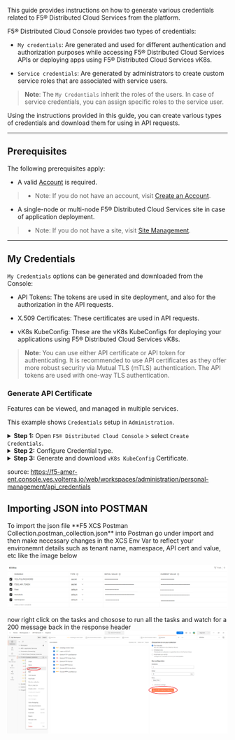 
<p>This guide provides instructions on how to generate various credentials related to F5® Distributed Cloud Services from the platform.</p>
<p>F5® Distributed Cloud Console provides two types of credentials:</p>
<ul>
<li>
<p><code>My credentials</code>: Are generated and used for different authentication and authorization purposes while accessing F5® Distributed Cloud Services APIs or deploying apps using F5® Distributed Cloud Services vK8s.</p>
</li>
<li>
<p><code>Service credentials</code>: Are generated by administrators to create custom service roles that are associated with service users.</p>
</li>
</ul>
<blockquote>
<p><strong>Note</strong>: The <code>My Credentials</code> inherit the roles of the users. In case of service credentials, you can assign specific roles to the service user.</p>
</blockquote>
<p>Using the instructions provided in this guide, you can create various types of credentials and download them for using in API requests.</p>
<hr>
<h2 id="prerequisites">Prerequisites</h2>
<p>The following prerequisites apply:</p>
<ul>
<li>A valid <a href="https://console.ves.volterra.io">Account</a> is required.</li>
</ul>
<blockquote>
<ul>
<li>Note: If you do not have an account, visit <a href="/docs/quick-start/on-board">Create an Account</a>.</li>
</ul>
</blockquote>
<ul>
<li>A single-node or multi-node F5® Distributed Cloud Services site in case of application deployment.</li>
</ul>
<blockquote>
<ul>
<li>Note: If you do not have a site, visit <a href="/docs/how-to/site-management">Site Management</a>.</li>
</ul>
</blockquote>
<hr>
<h2 id="my-credentials">My Credentials</h2>
<p><code>My Credentials</code> options can be generated and downloaded from the Console:</p>
<ul>
<li>
<p>API Tokens: The tokens are used in site deployment, and also for the authorization in the API requests.</p>
</li>
<li>
<p>X.509 Certificates: These certificates are used in API requests.</p>
</li>
<li>
<p>vK8s KubeConfig: These are the vK8s KubeConfigs for deploying your applications using F5® Distributed Cloud Services vK8s.</p>
</li>
</ul>
<blockquote>
<p><strong>Note</strong>: You can use either API certificate or API token for authenticating. It is recommended to use API certificates as they offer more robust security via Mutual TLS (mTLS) authentication. The API tokens are used with one-way TLS authentication.</p>
</blockquote>
<h3 id="generate-api-certificate">Generate API Certificate</h3>
<p>Features can be viewed, and managed in multiple services.</p>
<p>This example shows <code>Credentials</code> setup in <code>Administration</code>.</p>
<details>
<summary><b>Step 1:</b> Open <CODE>F5® Distributed Cloud Console</CODE> > select <CODE>Create Credentials</CODE>.</summary>  
<ul>
<li>Open <code>F5® Distributed Cloud Console</code> homepage, select <code>Administration</code> box.</li>
</ul>
<p><figure class="gatsby-resp-image-figure" style="">
    <span
      class="gatsby-resp-image-wrapper"
      style="position: relative; display: block; margin-left: auto; margin-right: auto; max-width: 2000px; "
    >
      <span
    class="gatsby-resp-image-background-image"
    style="padding-bottom: 53.2%; position: relative; bottom: 0; left: 0; background-image: url('data:image/webp;base64,UklGRjgAAABXRUJQVlA4ICwAAADQAgCdASoUAAsAPtFUo0uoJKMhsAgBABoJaQAAe/QAAP7xh2uypzsBWHkAAA=='); background-size: cover; display: block;"
  ></span>
  <picture>
          <source
              srcset="/docs/static/6cc23f597999ee52e128305c6621bd91/10636/NEW_HOME_PAGE_C.webp 500w,
/docs/static/6cc23f597999ee52e128305c6621bd91/e00f7/NEW_HOME_PAGE_C.webp 1000w,
/docs/static/6cc23f597999ee52e128305c6621bd91/56b60/NEW_HOME_PAGE_C.webp 2000w,
/docs/static/6cc23f597999ee52e128305c6621bd91/09625/NEW_HOME_PAGE_C.webp 3000w,
/docs/static/6cc23f597999ee52e128305c6621bd91/cddfd/NEW_HOME_PAGE_C.webp 3344w"
              sizes="(max-width: 2000px) 100vw, 2000px"
              type="image/webp"
            />
          <source
            srcset="/docs/static/6cc23f597999ee52e128305c6621bd91/b30f8/NEW_HOME_PAGE_C.png 500w,
/docs/static/6cc23f597999ee52e128305c6621bd91/332ff/NEW_HOME_PAGE_C.png 1000w,
/docs/static/6cc23f597999ee52e128305c6621bd91/99e71/NEW_HOME_PAGE_C.png 2000w,
/docs/static/6cc23f597999ee52e128305c6621bd91/22748/NEW_HOME_PAGE_C.png 3000w,
/docs/static/6cc23f597999ee52e128305c6621bd91/8c641/NEW_HOME_PAGE_C.png 3344w"
            sizes="(max-width: 2000px) 100vw, 2000px"
            type="image/png"
          />
          <img
            class="gatsby-resp-image-image"
            src="[./images/NEW_HOME_PAGE_C.png](https://raw.githubusercontent.com/marlonfrank30/f5-XCS-LB-WAAP-Policy-using-API-method/main/pictures/NEW_HOME_PAGE_C.webp)"
            alt="NEW HOME PAGE C"
            title="Figure: Homepage"
            loading="lazy"
            decoding="async"
            style="width:100%;height:100%;margin:0;vertical-align:middle;position:absolute;top:0;left:0;"
          />
        </picture>
    </span>
    <figcaption class="gatsby-resp-image-figcaption">Figure: Homepage</figcaption>
  </figure></p>
<ul>
<li>Select <code>Personal Management</code> in left column menu > select <code>Credentials</code> > <code>+ Create Credentials</code>.</li>
</ul>
<p><figure class="gatsby-resp-image-figure" style="">
    <span
      class="gatsby-resp-image-wrapper"
      style="position: relative; display: block; margin-left: auto; margin-right: auto; max-width: 2000px; "
    >
      <span
    class="gatsby-resp-image-background-image"
    style="padding-bottom: 53.2%; position: relative; bottom: 0; left: 0; background-image: url('data:image/webp;base64,UklGRjwAAABXRUJQVlA4IDAAAADQAgCdASoUAAsAPtFUo0uoJKMhsAgBABoJaQAAfj4AAP7yFO6hj89ihkQNSSVV4AA='); background-size: cover; display: block;"
  ></span>
  <picture>
          <source
              srcset="/docs/static/808dbc31857294917af65d54c0ff36b0/10636/CREDS_MAIN2.2B.webp 500w,
/docs/static/808dbc31857294917af65d54c0ff36b0/e00f7/CREDS_MAIN2.2B.webp 1000w,
/docs/static/808dbc31857294917af65d54c0ff36b0/56b60/CREDS_MAIN2.2B.webp 2000w,
/docs/static/808dbc31857294917af65d54c0ff36b0/09625/CREDS_MAIN2.2B.webp 3000w,
/docs/static/808dbc31857294917af65d54c0ff36b0/0c2e3/CREDS_MAIN2.2B.webp 3356w"
              sizes="(max-width: 2000px) 100vw, 2000px"
              type="image/webp"
            />
          <source
            srcset="/docs/static/808dbc31857294917af65d54c0ff36b0/b30f8/CREDS_MAIN2.2B.png 500w,
/docs/static/808dbc31857294917af65d54c0ff36b0/332ff/CREDS_MAIN2.2B.png 1000w,
/docs/static/808dbc31857294917af65d54c0ff36b0/99e71/CREDS_MAIN2.2B.png 2000w,
/docs/static/808dbc31857294917af65d54c0ff36b0/22748/CREDS_MAIN2.2B.png 3000w,
/docs/static/808dbc31857294917af65d54c0ff36b0/2c042/CREDS_MAIN2.2B.png 3356w"
            sizes="(max-width: 2000px) 100vw, 2000px"
            type="image/png"
          />
          <img
            class="gatsby-resp-image-image"
            src="/docs/static/808dbc31857294917af65d54c0ff36b0/99e71/CREDS_MAIN2.2B.png"
            alt="CREDS MAIN2 2B"
            title="Figure: Create Credentials"
            loading="lazy"
            decoding="async"
            style="width:100%;height:100%;margin:0;vertical-align:middle;position:absolute;top:0;left:0;"
          />
        </picture>
    </span>
    <figcaption class="gatsby-resp-image-figcaption">Figure: Create Credentials</figcaption>
  </figure></p>
</details>
<details>
<summary><b>Step 2:</b> Configure Credential type.</summary>  
<ul>
<li>
<p>Enter <code>Name</code> for your certificate.</p>
</li>
<li>
<p>Select <code>vK8s KubeConfig</code> in <code>Credential type</code> drop-down menu.</p>
</li>
<li>
<p>Select <code>Namespace</code> option in drop-down menu.</p>
</li>
<li>
<p>Select <code>vK8s cluster name</code> option in drop-down menu.</p>
</li>
<li>
<p>Select <code>Expiry date</code> from calendar drop-down.</p>
</li>
</ul>
<p><figure class="gatsby-resp-image-figure" style="">
    <span
      class="gatsby-resp-image-wrapper"
      style="position: relative; display: block; margin-left: auto; margin-right: auto; max-width: 2000px; "
    >
      <span
    class="gatsby-resp-image-background-image"
    style="padding-bottom: 53.2%; position: relative; bottom: 0; left: 0; background-image: url('data:image/webp;base64,UklGRkwAAABXRUJQVlA4IEAAAADwAgCdASoUAAsALplotFoiqCgoCACYSgC06COh1o5CtADWkPtRfCUGjuistzzpXc9xLVcGaUJ+j6mmz1UYYAAA'); background-size: cover; display: block;"
  ></span>
  <picture>
          <source
              srcset="/docs/static/cf0da2dd558d8e990e44aa7fae4df778/10636/CREDS_KUBECONFIG_3.webp 500w,
/docs/static/cf0da2dd558d8e990e44aa7fae4df778/e00f7/CREDS_KUBECONFIG_3.webp 1000w,
/docs/static/cf0da2dd558d8e990e44aa7fae4df778/56b60/CREDS_KUBECONFIG_3.webp 2000w,
/docs/static/cf0da2dd558d8e990e44aa7fae4df778/09625/CREDS_KUBECONFIG_3.webp 3000w,
/docs/static/cf0da2dd558d8e990e44aa7fae4df778/0c2e3/CREDS_KUBECONFIG_3.webp 3356w"
              sizes="(max-width: 2000px) 100vw, 2000px"
              type="image/webp"
            />
          <source
            srcset="/docs/static/cf0da2dd558d8e990e44aa7fae4df778/b30f8/CREDS_KUBECONFIG_3.png 500w,
/docs/static/cf0da2dd558d8e990e44aa7fae4df778/332ff/CREDS_KUBECONFIG_3.png 1000w,
/docs/static/cf0da2dd558d8e990e44aa7fae4df778/99e71/CREDS_KUBECONFIG_3.png 2000w,
/docs/static/cf0da2dd558d8e990e44aa7fae4df778/22748/CREDS_KUBECONFIG_3.png 3000w,
/docs/static/cf0da2dd558d8e990e44aa7fae4df778/2c042/CREDS_KUBECONFIG_3.png 3356w"
            sizes="(max-width: 2000px) 100vw, 2000px"
            type="image/png"
          />
          <img
            class="gatsby-resp-image-image"
            src="/docs/static/cf0da2dd558d8e990e44aa7fae4df778/99e71/CREDS_KUBECONFIG_3.png"
            alt="CREDS KUBECONFIG 3"
            title="Figure: Create vK8s KubeConfig"
            loading="lazy"
            decoding="async"
            style="width:100%;height:100%;margin:0;vertical-align:middle;position:absolute;top:0;left:0;"
          />
        </picture>
    </span>
    <figcaption class="gatsby-resp-image-figcaption">Figure: Create vK8s KubeConfig</figcaption>
  </figure></p>
</details>
<details>
<summary><b>Step 3:</b> Generate and download <code>vK8s KubeConfig</code> Certificate.</summary>
<ul>
<li>Select <code>Download</code> button to generate and download vK8s KubeConfig certificate file.</li>
</ul>
<p><figure class="gatsby-resp-image-figure" style="">
    <span
      class="gatsby-resp-image-wrapper"
      style="position: relative; display: block; margin-left: auto; margin-right: auto; max-width: 2000px; "
    >
      <span
    class="gatsby-resp-image-background-image"
    style="padding-bottom: 53.2%; position: relative; bottom: 0; left: 0; background-image: url('data:image/webp;base64,UklGRkwAAABXRUJQVlA4IEAAAADwAgCdASoUAAsALplotFoiqCgoCACYSgC06COh1o5CtADWkPtRfCUGjuistzzpXc9xLVcGaUJ+j6mmz1UYYAAA'); background-size: cover; display: block;"
  ></span>
  <picture>
          <source
              srcset="/docs/static/cf0da2dd558d8e990e44aa7fae4df778/10636/CREDS_KUBECONFIG_3.webp 500w,
/docs/static/cf0da2dd558d8e990e44aa7fae4df778/e00f7/CREDS_KUBECONFIG_3.webp 1000w,
/docs/static/cf0da2dd558d8e990e44aa7fae4df778/56b60/CREDS_KUBECONFIG_3.webp 2000w,
/docs/static/cf0da2dd558d8e990e44aa7fae4df778/09625/CREDS_KUBECONFIG_3.webp 3000w,
/docs/static/cf0da2dd558d8e990e44aa7fae4df778/0c2e3/CREDS_KUBECONFIG_3.webp 3356w"
              sizes="(max-width: 2000px) 100vw, 2000px"
              type="image/webp"
            />
          <source
            srcset="/docs/static/cf0da2dd558d8e990e44aa7fae4df778/b30f8/CREDS_KUBECONFIG_3.png 500w,
/docs/static/cf0da2dd558d8e990e44aa7fae4df778/332ff/CREDS_KUBECONFIG_3.png 1000w,
/docs/static/cf0da2dd558d8e990e44aa7fae4df778/99e71/CREDS_KUBECONFIG_3.png 2000w,
/docs/static/cf0da2dd558d8e990e44aa7fae4df778/22748/CREDS_KUBECONFIG_3.png 3000w,
/docs/static/cf0da2dd558d8e990e44aa7fae4df778/2c042/CREDS_KUBECONFIG_3.png 3356w"
            sizes="(max-width: 2000px) 100vw, 2000px"
            type="image/png"
          />
          <img
            class="gatsby-resp-image-image"
            src="/docs/static/cf0da2dd558d8e990e44aa7fae4df778/99e71/CREDS_KUBECONFIG_3.png"
            alt="CREDS KUBECONFIG 3"
            title="Figure: Generate and download vK8s KubeConfig Certificate"
            loading="lazy"
            decoding="async"
            style="width:100%;height:100%;margin:0;vertical-align:middle;position:absolute;top:0;left:0;"
          />
        </picture>
    </span>
    <figcaption class="gatsby-resp-image-figcaption">Figure: Generate and download vK8s KubeConfig Certificate</figcaption>
  </figure></p>
<blockquote>
<p><strong>Note</strong>: The maximum allowed expiry date for users is set by the tenant administrator. The system allows the administrator to set a maximum expiry of 365 days. The default expiry is 90 days.</p>
</blockquote>
<ul>
<li>Use in deployments after generating.</li>
</ul>
  </figure></p>
</details>


source: https://f5-amer-ent.console.ves.volterra.io/web/workspaces/administration/personal-management/api_credentials


<h2 id="prerequisites">Importing JSON into POSTMAN</h2>
To import the json file **F5 XCS Postman Collection.postman_collection.json** into Postman go under import  and then make necessary changes in the XCS Env Var to reflect your environemnt details such as tenant name, namespace, API cert and value, etc like the image below

![](./pictures/XCS%20ENV%20VAR.png)

now right click on the tasks and chosose to run all the tasks and watch for a 200 message back in the response header
![](./pictures/XCS%20ENV%20VAR2.png)
